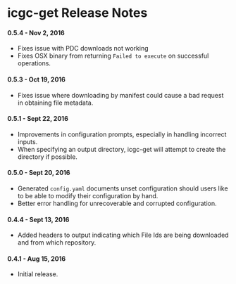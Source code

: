 # icgc-get Release Notes

#### 0.5.4 - Nov 2, 2016
* Fixes issue with PDC downloads not working
* Fixes OSX binary from returning `Failed to execute` on successful operations. 

#### 0.5.3 - Oct 19, 2016
* Fixes issue where downloading by manifest could cause a bad request in obtaining file metadata.

#### 0.5.1 - Sept 22, 2016
* Improvements in configuration prompts, especially in handling incorrect inputs. 
* When specifying an output directory, icgc-get will attempt to create the directory if possible. 

#### 0.5.0 - Sept 20, 2016
* Generated `config.yaml` documents unset configuration should users like to be able to modify their configuration by hand.
* Better error handling for unrecoverable and corrupted configuration. 

#### 0.4.4 - Sept 13, 2016
* Added headers to output indicating which File Ids are being downloaded and from which repository. 

#### 0.4.1 - Aug 15, 2016
* Initial release.
